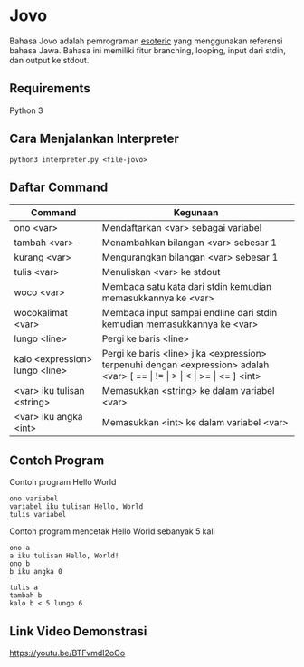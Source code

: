 # Jovo
Bahasa Jovo adalah pemrograman [esoteric](https://esolangs.org/wiki/Main_Page) yang menggunakan referensi bahasa Jawa. Bahasa ini memiliki fitur branching, looping, input dari stdin, dan output ke stdout.

## Requirements
Python 3

## Cara Menjalankan Interpreter
```
python3 interpreter.py <file-jovo>
```


## Daftar Command
| Command | Kegunaan |
| ------------ | ------------- |
| ono \<var> | Mendaftarkan \<var> sebagai variabel |
| tambah \<var> |  Menambahkan bilangan \<var> sebesar 1 |
| kurang \<var> | Mengurangkan bilangan \<var> sebesar 1 |
| tulis \<var> | Menuliskan \<var> ke stdout |
| woco \<var> | Membaca satu kata dari stdin kemudian memasukkannya ke \<var> |
| wocokalimat \<var> | Membaca input sampai endline dari stdin kemudian memasukkannya ke \<var> |
| lungo \<line> | Pergi ke baris \<line> |
| kalo \<expression> lungo \<line> | Pergi ke baris \<line> jika \<expression> terpenuhi dengan \<expression> adalah \<var> [ == \| != \| > \| \< \| >= \| \<= ] \<int> | 
| \<var> iku tulisan \<string> | Memasukkan \<string> ke dalam variabel \<var> |
| \<var> iku angka \<int> | Memasukkan \<int> ke dalam variabel \<var> |

## Contoh Program
Contoh program Hello World
```
ono variabel
variabel iku tulisan Hello, World
tulis variabel
```

Contoh program mencetak Hello World sebanyak 5 kali
```
ono a
a iku tulisan Hello, World!
ono b
b iku angka 0

tulis a
tambah b
kalo b < 5 lungo 6
```

## Link Video Demonstrasi
https://youtu.be/BTFvmdI2oOo